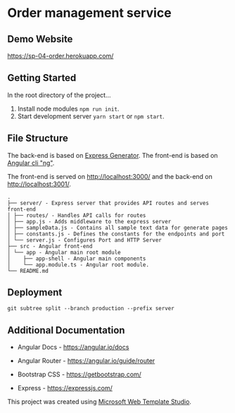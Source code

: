 ﻿# Order management service

## Demo Website

<https://sp-04-order.herokuapp.com/>

## Getting Started

In the root directory of the project...

1. Install node modules `npm run init`.
2. Start development server `yarn start` or `npm start`.

## File Structure

The back-end is based on [Express Generator](https://expressjs.com/en/starter/generator.html).
The front-end is based on [Angular cli "ng"](https://angular.io/cli).

The front-end is served on <http://localhost:3000/> and the back-end on <http://localhost:3001/>.

```
.
├── server/ - Express server that provides API routes and serves front-end
│ ├── routes/ - Handles API calls for routes
│ ├── app.js - Adds middleware to the express server
│ ├── sampleData.js - Contains all sample text data for generate pages
│ ├── constants.js - Defines the constants for the endpoints and port
│ └── server.js - Configures Port and HTTP Server
├── src - Angular front-end
│ └── app - Angular main root module
│    ├── app-shell - Angular main components
│    └── app.module.ts - Angular root module.
└── README.md
```

## Deployment

`git subtree split --branch production --prefix server`

## Additional Documentation

- Angular Docs - <https://angular.io/docs>
- Angular Router - <https://angular.io/guide/router>

- Bootstrap CSS - <https://getbootstrap.com/>
- Express - <https://expressjs.com/>

This project was created using [Microsoft Web Template Studio](https://github.com/Microsoft/WebTemplateStudio).
